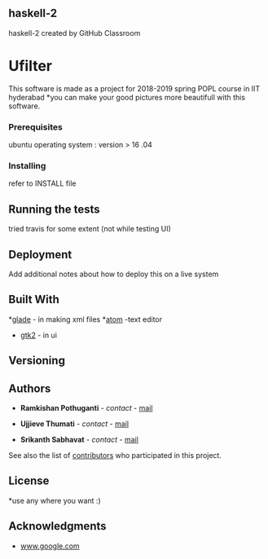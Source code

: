 ## haskell-2
haskell-2 created by GitHub Classroom 

# Ufilter 

This software is made as a project for 2018-2019 spring POPL course in IIT hyderabad
*you can make your good pictures more beautifull with this software. 


### Prerequisites

ubuntu operating system : version > 16 .04


### Installing

refer to INSTALL file 


## Running the tests
tried travis for some extent (not while testing UI)


## Deployment

Add additional notes about how to deploy this on a live system

## Built With
*[glade](https://glade.gnome.org/) - in making xml files
*[atom](https://atom.io/)  -text editor
* [gtk2](https://www.gtk.org/) - in ui

## Versioning

## Authors

* **Ramkishan Pothuganti** - *contact* - [mail](cs16btech11029@iith.ac.in)

* **Ujjieve Thumati** - *contact* - [mail](cs16btech11039@iith.ac.in)

* **Srikanth Sabhavat** - *contact* - [mail](cs16btech11031@iith.ac.in)



See also the list of [contributors](https://github.com/your/project/contributors) who participated in this project.

## License

*use any where you want :)

## Acknowledgments

* www.google.com

